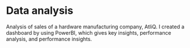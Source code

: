 # Data analysis
Analysis of sales of a hardware manufacturing company, AtliQ. I created a dashboard by using PowerBI, which gives key insights, performance analysis, and performance insights.
